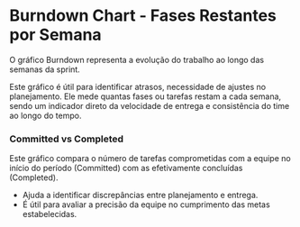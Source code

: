 # Burndown Chart - Fases Restantes por Semana

O gráfico Burndown representa a evolução do trabalho ao longo das semanas da sprint. 

<!-- - A linha Ideal mostra como o progresso deveria acontecer, reduzindo as tarefas de forma constante até finalizar todo o projeto.
- A linha Real mostra de fato como está o andamento da equipe, permitindo comparar o ritmo planejado com o executado. -->

Este gráfico é útil para identificar atrasos, necessidade de ajustes no planejamento. Ele mede quantas fases ou tarefas restam a cada semana, sendo um indicador direto da velocidade de entrega e consistência do time ao longo do tempo.

<div class="chart-container">
  <canvas id="burndownChart"></canvas>
</div>

<script src="https://cdn.jsdelivr.net/npm/chart.js"></script>
<script src="../charts/calendarioEProgresso.js"></script>

### Committed vs Completed

Este gráfico compara o número de tarefas comprometidas com a equipe no início do período (Committed) com as efetivamente concluídas (Completed).

- Ajuda a identificar discrepâncias entre planejamento e entrega.
- É útil para avaliar a precisão da equipe no cumprimento das metas estabelecidas.

<canvas id="committedCompletedChart" width="800" height="400"></canvas>

<script src="../charts/commitadoVsComplet.js"></script>